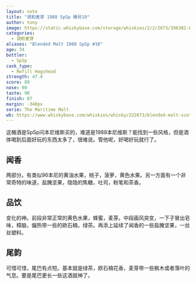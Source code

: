 ```yaml
---
layout: note
title: "调和麦芽 1988 SpSp 桶号10"
author: tony
image: https://static.whiskybase.com/storage/whiskies/2/2/2673/396382-big.jpg
categories:
  - 调和麦芽
aliases: "Blended Malt 1988 SpSp #10"
age: 34
bottler:
  - SpSp
cask_type:
  - Refill Hogshead
strength: 47.4
score: 89
nose: 90
taste: 90
finish: 87
margin: -340px
serie: The Maritime Malt
wb: https://www.whiskybase.com/whiskies/whisky/222673/blended-malt-scotch-whisky-1988-spsp
---
```

这桶酒是SpSp问本尼维斯买的，难道是1988本尼维斯？能找到一些风格，但是酒体喝到后面好玩的东西太多了，很难说。管他呢，好喝好玩就行了。

## 闻香
两部分。有类似96本尼的黄油水果，桃子，菠萝，黄色水果。另一方面有一个非常奇特的味道，盐腌坚果，隐隐的焦糖，吐司，粉笔和茶香。

## 品饮
变化的神。前段非常正常的黄色水果，蜂蜜，麦芽。中段画风突变，一下子冒出皂味，樟脑，偏热带一些的欧石楠，绿茶。再添上延续了闻香的一些盐腌坚果，一丝丝塑料。

## 尾韵
可惜可惜，尾巴有点短。基本就是绿茶，欧石楠花香，麦芽带一些枫木或者落叶的气息。要是尾巴更长一些这酒就神了。
